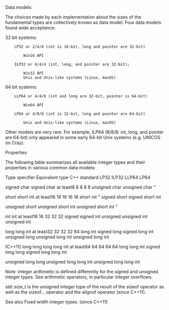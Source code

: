 Data models

The choices made by each implementation about the sizes of the fundamental types are collectively known as data model. Four data models found wide acceptance:

32 bit systems:

        LP32 or 2/4/4 (int is 16-bit, long and pointer are 32-bit)

            Win16 API

        ILP32 or 4/4/4 (int, long, and pointer are 32-bit);

            Win32 API
            Unix and Unix-like systems (Linux, macOS)

64 bit systems:

        LLP64 or 4/4/8 (int and long are 32-bit, pointer is 64-bit)

            Win64 API

        LP64 or 4/8/8 (int is 32-bit, long and pointer are 64-bit)

            Unix and Unix-like systems (Linux, macOS)

Other models are very rare. For example, ILP64 (8/8/8: int, long, and pointer are 64-bit) only appeared in some early 64-bit Unix systems (e.g. UNICOS on Cray).










Properties

The following table summarizes all available integer types and their properties in various common data models:

Type specifier        Equivalent type     C++ standard  LP32  ILP32 LLP64  LP64

signed char           signed char         at least8     8     8     8      8
unsigned char         unsigned char       "

short                 short int           at least16    16    16    16     16
short int             "
signed short
signed short int

unsigned short        unsigned short int
unsigned short int    "

int                   int                 at least16  16    32    32    32
signed
signed int
unsigned              unsigned int
unsigned int

long                  long int 	          at least32  32    32    32    64
long int
signed long
signed long int
unsigned long         unsigned long int
unsigned long int

(C++11)
long long             long long int       at least64  64    64    64    64
long long int
signed long long
signed long long int

unsigned long long    unsigned long long int
unsigned long long int


Note: integer arithmetic is defined differently for the signed and unsigned integer types. See arithmetic operators, in particular integer overflows.

std::size_t is the unsigned integer type of the result of the sizeof operator as well as the sizeof... operator and the alignof operator (since C++11).

See also Fixed width integer types.
	(since C++11)
